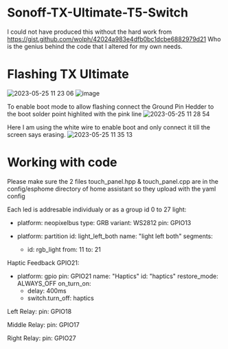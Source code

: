 # Sonoff-TX-Ultimate-T5-Switch

I could not have produced this without the hard work from https://gist.github.com/wolph/42024a983e4dfb0bc1dcbe6882979d21
Who is the genius behind the code that I altered for my own needs.

# Flashing TX Ultimate
![2023-05-25 11 23 06](https://github.com/chris2172/Sonoff-TX-Ultimate-T5-Switch/assets/11930805/b566df68-b753-4c71-b398-a3a891d231b6)
![image](https://github.com/chris2172/Sonoff-TX-Ultimate-T5-Switch/assets/11930805/4b2242b3-7521-4e22-b144-7d6f9c78cf60)

To enable boot mode to allow flashing connect the Ground Pin Hedder to the boot solder point highlited with the pink line
![2023-05-25 11 28 54](https://github.com/chris2172/Sonoff-TX-Ultimate-T5-Switch/assets/11930805/2c64072e-c4c6-4a53-9887-9af410d21c47)

Here I am using the white wire to enable boot and only connect it till the screen says erasing.
![2023-05-25 11 35 13](https://github.com/chris2172/Sonoff-TX-Ultimate-T5-Switch/assets/11930805/78573f3f-3220-4fc0-9eb2-6291fcb2f3ca)

# Working with code
Please make sure the 2 files touch_panel.hpp & touch_panel.cpp are in the config/esphome directory of home assistant so they upload with the yaml config

Each led is addresable individualy or as a group id 0 to 27
light:
  - platform: neopixelbus
    type: GRB
    variant: WS2812
    pin: GPIO13
    
  - platform: partition
    id: light_left_both
    name: "light left both"
    segments:
      - id: rgb_light
        from: 11
        to: 21
        
 Haptic Feedback GPIO21:
 
   - platform: gpio
    pin: GPIO21
    name: "Haptics"
    id: "haptics"
    restore_mode: ALWAYS_OFF
    on_turn_on:
      - delay: 400ms
      - switch.turn_off: haptics
      
      
 Left Relay: pin: GPIO18
 
 Middle Relay: pin: GPIO17
 
 Right Relay: pin: GPIO27
 
 
